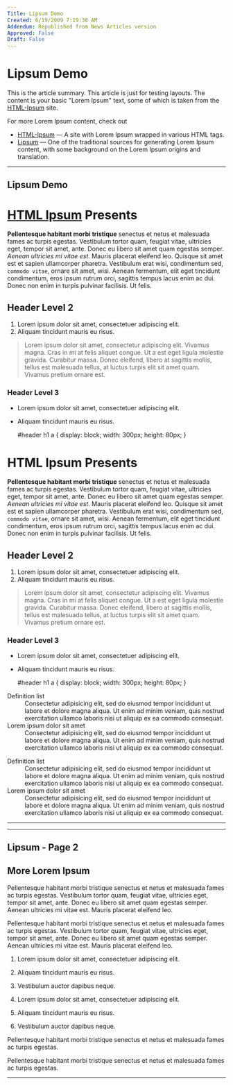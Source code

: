```yaml
---
Title: Lipsum Demo
Created: 6/19/2009 7:19:38 AM
Addendum: Republished from News Articles version
Approved: False
Draft: False
---
```

# Lipsum Demo


This is the article summary. This article is just for testing layouts. The content is your basic "Lorem Ipsum" text, some of which is taken from the [HTML-Ipsum](http://html-ipsum.com/) site.

 

For more Lorem Ipsum content, check out

 
- [HTML-Ipsum](http://HTML-Ipsum.com) — A site with Lorem Ipsum wrapped in various HTML tags.
- [Lipsum](http://lipsum.com) — One of the traditional sources for generating Lorem Ipsum content, with some background on the Lorem Ipsum origins and translation.

 




---

## Lipsum Demo

# [HTML Ipsum](http://html-ipsum.com/) Presents
 

**Pellentesque habitant morbi tristique** senectus et netus et malesuada fames ac turpis egestas. Vestibulum tortor quam, feugiat vitae, ultricies eget, tempor sit amet, ante. Donec eu libero sit amet quam egestas semper. *Aenean ultricies mi vitae est.* Mauris placerat eleifend leo. Quisque sit amet est et sapien ullamcorper pharetra. Vestibulum erat wisi, condimentum sed, `commodo vitae`, ornare sit amet, wisi. Aenean fermentum, elit eget tincidunt condimentum, eros ipsum rutrum orci, sagittis tempus lacus enim ac dui. Donec non enim in turpis pulvinar facilisis. Ut felis.

 
## Header Level 2
 
1. Lorem ipsum dolor sit amet, consectetuer adipiscing elit.
2. Aliquam tincidunt mauris eu risus.

 

> Lorem ipsum dolor sit amet, consectetur adipiscing elit. Vivamus magna. Cras in mi at felis aliquet congue. Ut a est eget ligula molestie gravida. Curabitur massa. Donec eleifend, libero at sagittis mollis, tellus est malesuada tellus, at luctus turpis elit sit amet quam. Vivamus pretium ornare est.

 
### Header Level 3
 
- Lorem ipsum dolor sit amet, consectetuer adipiscing elit.
- Aliquam tincidunt mauris eu risus.

 

     #header h1 a {  display: block;  width: 300px;  height: 80px;  } 

 
# HTML Ipsum Presents
 

**Pellentesque habitant morbi tristique** senectus et netus et malesuada fames ac turpis egestas. Vestibulum tortor quam, feugiat vitae, ultricies eget, tempor sit amet, ante. Donec eu libero sit amet quam egestas semper. *Aenean ultricies mi vitae est.* Mauris placerat eleifend leo. Quisque sit amet est et sapien ullamcorper pharetra. Vestibulum erat wisi, condimentum sed, `commodo vitae`, ornare sit amet, wisi. Aenean fermentum, elit eget tincidunt condimentum, eros ipsum rutrum orci, sagittis tempus lacus enim ac dui. Donec non enim in turpis pulvinar facilisis. Ut felis.

 
## Header Level 2
 
1. Lorem ipsum dolor sit amet, consectetuer adipiscing elit.
2. Aliquam tincidunt mauris eu risus.

 

> Lorem ipsum dolor sit amet, consectetur adipiscing elit. Vivamus magna. Cras in mi at felis aliquet congue. Ut a est eget ligula molestie gravida. Curabitur massa. Donec eleifend, libero at sagittis mollis, tellus est malesuada tellus, at luctus turpis elit sit amet quam. Vivamus pretium ornare est.

 
### Header Level 3
 
- Lorem ipsum dolor sit amet, consectetuer adipiscing elit.
- Aliquam tincidunt mauris eu risus.

 

     #header h1 a {  display: block;  width: 300px;  height: 80px;  } 

 <dl>    <dt>Definition list</dt>    <dd>Consectetur adipisicing elit, sed do eiusmod tempor incididunt ut labore et dolore magna  aliqua. Ut enim ad minim veniam, quis nostrud exercitation ullamco laboris nisi ut aliquip ex ea  commodo consequat.</dd>    <dt>Lorem ipsum dolor sit amet</dt>    <dd>Consectetur adipisicing elit, sed do eiusmod tempor incididunt ut labore et dolore magna  aliqua. Ut enim ad minim veniam, quis nostrud exercitation ullamco laboris nisi ut aliquip ex ea  commodo consequat.</dd> </dl><dl>    <dt>Definition list</dt>    <dd>Consectetur adipisicing elit, sed do eiusmod tempor incididunt ut labore et dolore magna  aliqua. Ut enim ad minim veniam, quis nostrud exercitation ullamco laboris nisi ut aliquip ex ea  commodo consequat.</dd>    <dt>Lorem ipsum dolor sit amet</dt>    <dd>Consectetur adipisicing elit, sed do eiusmod tempor incididunt ut labore et dolore magna  aliqua. Ut enim ad minim veniam, quis nostrud exercitation ullamco laboris nisi ut aliquip ex ea  commodo consequat.</dd> </dl> 





---


---

## Lipsum - Page 2

## More Lorem Ipsum
 

Pellentesque habitant morbi tristique senectus et netus et malesuada fames ac turpis egestas. Vestibulum tortor quam, feugiat vitae, ultricies eget, tempor sit amet, ante. Donec eu libero sit amet quam egestas semper. Aenean ultricies mi vitae est. Mauris placerat eleifend leo.

 

Pellentesque habitant morbi tristique senectus et netus et malesuada fames ac turpis egestas. Vestibulum tortor quam, feugiat vitae, ultricies eget, tempor sit amet, ante. Donec eu libero sit amet quam egestas semper. Aenean ultricies mi vitae est. Mauris placerat eleifend leo.

 
1. Lorem ipsum dolor sit amet, consectetuer adipiscing elit.
2. Aliquam tincidunt mauris eu risus.
3. Vestibulum auctor dapibus neque.

 
1. Lorem ipsum dolor sit amet, consectetuer adipiscing elit.
2. Aliquam tincidunt mauris eu risus.
3. Vestibulum auctor dapibus neque.

 

Pellentesque habitant morbi tristique senectus et netus et malesuada fames ac turpis egestas.

 

Pellentesque habitant morbi tristique senectus et netus et malesuada fames ac turpis egestas.



---

